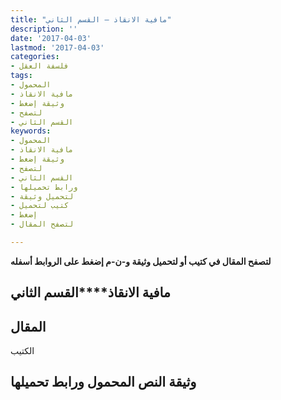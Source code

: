 ```yaml
---
title: "مافية الانقاذ – القسم الثاني"
description: ''
date: '2017-04-03'
lastmod: '2017-04-03'
categories:
- فلسفة العقل
tags:
- المحمول
- مافية الانقاذ
- وثيقة إضغط
- لتصفح
- القسم الثاني
keywords:
- المحمول
- مافية الانقاذ
- وثيقة إضغط
- لتصفح
- القسم الثاني
- ورابط تحميلها
- لتحميل وثيقة
- كتيب لتحميل
- إضغط
- لتصفح المقال

---
```

**لتصفح المقال في كتيب أو لتحميل وثيقة و-ن-م إضغط على الروابط أسفله**

## **مافية الانقاذ****القسم الثاني**

## المقال

الكتيب

## وثيقة النص المحمول ورابط تحميلها

###